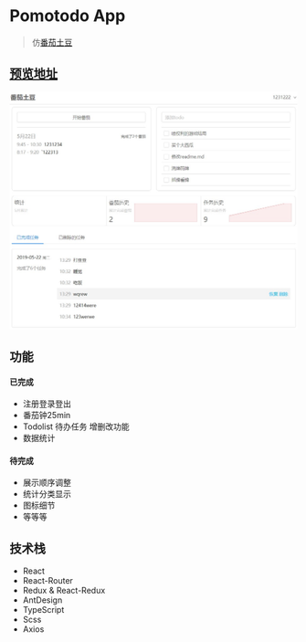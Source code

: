 # Pomotodo App
> 仿[番茄土豆](https://pomotodo.com/app/)

## [预览地址](https://glen-ni.github.io/pomotodo-app/)
  ![preview](https://raw.githubusercontent.com/Glen-Ni/pomotodo-app/master/Previews/preview-home.jpg)

## 功能
#### 已完成
- 注册登录登出
- 番茄钟25min
- Todolist 待办任务 增删改功能
- 数据统计
#### 待完成
- 展示顺序调整
- 统计分类显示
- 图标细节
- 等等等

## 技术栈
- React
- React-Router
- Redux & React-Redux
- AntDesign
- TypeScript
- Scss
- Axios
  
